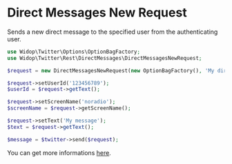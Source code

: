 # Direct Messages New Request

Sends a new direct message to the specified user from the authenticating user.

``` php
use Widop\Twitter\Options\OptionBagFactory;
use Widop\Twitter\Rest\DirectMessages\DirectMessagesNewRequest;

$request = new DirectMessagesNewRequest(new OptionBagFactory(), 'My direct message');

$request->setUserId('123456789');
$userId = $request->getText();

$request->setScreenName('noradio');
$screenName = $request->getScreenName();

$request->setText('My message');
$text = $request->getText();

$message = $twitter->send($request);
```

You can get more informations [here](https://dev.twitter.com/docs/api/1.1/post/direct_messages/new).
